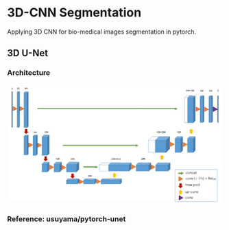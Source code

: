 # 3D-CNN Segmentation
Applying 3D CNN for bio-medical images segmentation in pytorch.

## 3D U-Net
### Architecture
![](images/3D-UNet.png)

### Reference: usuyama/pytorch-unet


